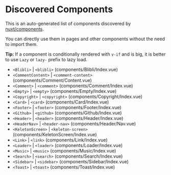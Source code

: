 # Discovered Components

This is an auto-generated list of components discovered by [nuxt/components](https://github.com/nuxt/components).

You can directly use them in pages and other components without the need to import them.

**Tip:** If a component is conditionally rendered with `v-if` and is big, it is better to use `Lazy` or `lazy-` prefix to lazy load.

- `<Blibli>` | `<blibli>` (components/Blibli/Index.vue)
- `<CommentContent>` | `<comment-content>` (components/Comment/Content.vue)
- `<Comment>` | `<comment>` (components/Comment/Index.vue)
- `<Empty>` | `<empty>` (components/Empty/Index.vue)
- `<Copyright>` | `<copyright>` (components/Copyright/Index.vue)
- `<Card>` | `<card>` (components/Card/Index.vue)
- `<Footer>` | `<footer>` (components/Footer/Index.vue)
- `<Github>` | `<github>` (components/Github/Index.vue)
- `<Header>` | `<header>` (components/Header/Index.vue)
- `<HeaderNav>` | `<header-nav>` (components/Header/Nav.vue)
- `<KeletonScreen>` | `<keleton-screen>` (components/KeletonScreen/Index.vue)
- `<Link>` | `<link>` (components/Link/Index.vue)
- `<Loader>` | `<loader>` (components/Loader/Index.vue)
- `<Music>` | `<music>` (components/Music/Index.vue)
- `<Search>` | `<search>` (components/Search/Index.vue)
- `<Sidebar>` | `<sidebar>` (components/Sidebar/Index.vue)
- `<Toast>` | `<toast>` (components/Toast/Index.vue)
